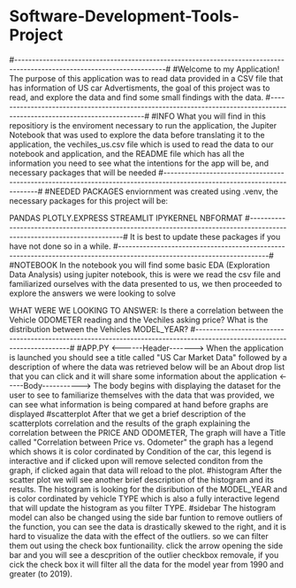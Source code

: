 # Software-Development-Tools-Project
#------------------------------------------------------------------------------------------------------------------------#
#Welcome to my Application!
The purpose of this application was to read data provided in a CSV file that has information of US car Advertisments,
the goal of this project was to read, and explore the data and find some small findings with the data.
#------------------------------------------------------------------------------------------------------------------------#
#INFO 
What you will find in this repositiory is the enviroment necessary to run the application, the Jupiter Notebook that was used to explore the data before translating it to the application, the vechiles_us.csv file which is used to read the data to our notebook and application, and the README file which has all the information you need to see what the intentions for the app will be, and necessary packages that will be needed
#------------------------------------------------------------------------------------------------------------------------#
#NEEDED PACKAGES
enviornment was created using .venv, the necessary packages for this project will be:

PANDAS 
PLOTLY.EXPRESS
STREAMLIT
IPYKERNEL
NBFORMAT
#------------------------------------------------------------------------------------------------------------------------#
It is  best to update these packages if you have not done so in a while.
#------------------------------------------------------------------------------------------------------------------------#
#NOTEBOOK
In the notebook you will find some basic EDA (Exploration Data Analysis) using jupiter notebook, this is were we read the csv file and familiarized ourselves with the data presented to us, we then proceeded to explore the answers we were looking to solve

WHAT WERE WE LOOKING TO ANSWER:
Is there a correlation between the Vehicle ODOMETER reading and the Vechiles asking price?
What is the distribution between the Vehicles MODEL_YEAR?
#------------------------------------------------------------------------------------------------------------------------#
#APP.PY
<------Header------->
When the application is launched you should see a title called "US Car Market Data"
followed by a description of where the data was retrieved
below will be an About drop list that you can click and it will share some information about the application
<-----Body----------->
The body begins with displaying the dataset for the user to see to familiarize themselves with the data that was provided, we can see what information is being compared at hand before graphs are displayed
#scatterplot
After that we get a brief description of the scatterplots correlation and the results of the graph explaining the correlation between the PRICE AND ODOMETER, The graph will have a Title called "Correlation between Price vs. Odometer"
the graph has a legend which shows it is color cordinated by Condition of the car, this legend is interactive and if clicked upon will remove selected conditon from the graph, if clicked again that data will reload to the plot.
#histogram
After the scatter plot we will see another brief description of the histogram and its results. The histogram is looking for the disribution of the MODEL_YEAR and is color cordinated by vehicle TYPE which is also a fully interactive legend that will update the histogram as you filter TYPE.
#sidebar
The histogram model can also be changed using the side bar funtion to remove outliers of the function, you can see the data is drastically skewed to the right, and it is hard to visualize the data with the effect of the outliers. so we can filter them out using the check box funtionaility. click the arrow opening the side bar and you will see a descprition of the outlier checkbox removale, if you cick the check box it will filter all the data for the model year from 1990 and greater (to 2019).





